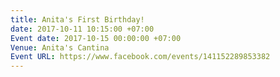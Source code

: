 ```yaml
---
title: Anita's First Birthday!
date: 2017-10-11 10:15:00 +07:00
Event date: 2017-10-15 00:00:00 +07:00
Venue: Anita's Cantina
Event URL: https://www.facebook.com/events/141152289853382
---
```


